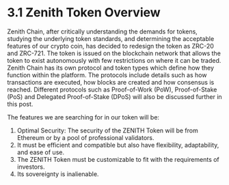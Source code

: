 # 3.1 Zenith Token Overview

Zenith Chain, after critically understanding the demands for tokens, studying the underlying token standards, and determining the acceptable features of our crypto coin, has decided to redesign the token as ZRC-20 and ZRC-721. The token is issued on the blockchain network that allows the token to exist autonomously with few restrictions on where it can be traded. Zenith Chain has its own protocol and token types which define how they function within the platform. The protocols include details such as how transactions are executed, how blocks are created and how consensus is reached. Different protocols such as Proof-of-Work (PoW), Proof-of-Stake (PoS) and Delegated Proof-of-Stake (DPoS) will also be discussed further in this post.&#x20;

The features we are searching for in our token will be:

1. Optimal Security: The security of the ZENITH Token will be from Ethereum or by a pool of professional validators.
2. It must be efficient and compatible but also have flexibility, adaptability, and ease of use.
3. The ZENITH Token must be customizable to fit with the requirements of investors.
4. Its sovereignty is inalienable.
